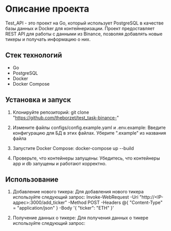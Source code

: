 # Описание проекта

Test_API - это проект на Go, который использует PostgreSQL в качестве базы данных и Docker для контейнеризации. Проект предоставляет REST API для работы с данными из Binance, позволяя добавлять новые тикеры и получать информацию о них.

## Стек технологий

- Go
- PostgreSQL
- Docker
- Docker Compose

## Установка и запуск

1. Клонируйте репозиторий:
   git clone "https://github.com/theborzet/test_task-binance-"

2. Измените файлы configs/config.example.yaml и .env.example:
   Введите конфигурацию для БД в этих файлах.
   Уберите ".example" из названия файла

4. Запустите Docker Compose:
   docker-compose up --build

5. Проверьте, что контейнеры запущены:
   Убедитесь, что контейнеры app и db запущены и работают корректно.

## Использование

1. Добавление нового тикера:
   Для добавления нового тикера используйте следующий запрос:
   Invoke-WebRequest -Uri "http://<IP-адрес>:3000/add_ticker" -Method POST -Headers @{ "Content-Type" = "application/json" } -Body '{ "ticker": "ETH" }'

2. Получение данных о тикере:
   Для получения данных о тикере используйте следующий запрос:
